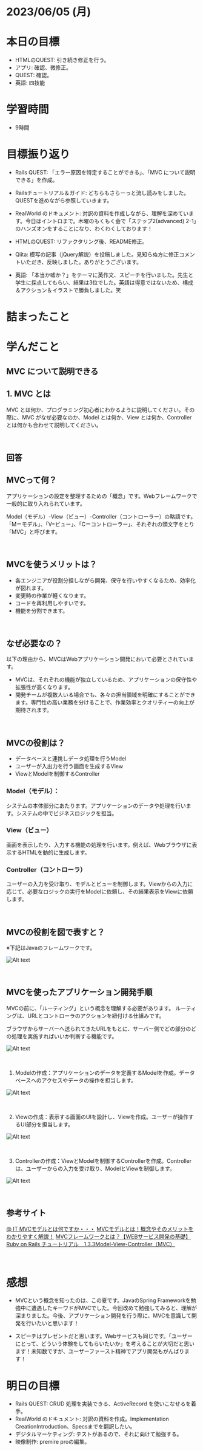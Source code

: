 # 2023/06/05 (月)

# 本日の目標

- HTMLのQUEST: 引き続き修正を行う。
- アプリ: 確認、微修正。
- QUEST: 確認。
- 英語: 四技能

# 学習時間
- 9時間

# 目標振り返り

- Rails QUEST: 「エラー原因を特定することができる」、「MVC について説明できる」を作成。

- Railsチュートリアル＆ガイド: どちらもさらーっと流し読みをしました。QUESTを進めながら参照していきます。

- RealWorld のドキュメント: 対訳の資料を作成しながら、理解を深めています。今日はイントロまで。木曜のもくもく会で「ステップ2(advanced) 2-1」のハンズオンをすることになり、わくわくしております！

- HTMLのQUEST: リファクタリング後、README修正。

- Qiita: 模写の記事（jQuery解説）を投稿しました。見知らぬ方に修正コメントいただき、反映しました。ありがとうございます。

- 英語: 「本当か嘘か？」をテーマに英作文、スピーチを行いました。先生と学生に採点してもらい、結果は3位でした。英語は得意ではないため、構成＆アクション＆イラストで勝負しました。笑

# 詰まったこと

# 学んだこと

## MVC について説明できる

## 1. MVC とは

MVC とは何か、プログラミング初心者にわかるように説明してください。その際に、MVC がなぜ必要なのか、Model とは何か、View とは何か、Controller とは何かも合わせて説明してください。

<br>

## 回答

## MVCって何？

アプリケーションの設定を整理するための「概念」です。Webフレームワークで一般的に取り入れられています。

Model（モデル）-View（ビュー）-Controller（コントローラー）の略語です。「M＝モデル」、「V=ビュー」、「C＝コントローラー」、それぞれの頭文字をとり「MVC」と呼びます。

<br>

## MVCを使うメリットは？

- 各エンジニアが役割分担しながら開発、保守を行いやすくなるため、効率化が図れます。
- 変更時の作業が軽くなります。
- コードを再利用しやすいです。
- 機能を分割できます。

<br>

## なぜ必要なの？

以下の理由から、MVCはWebアプリケーション開発において必要とされています。

- MVCは、それぞれの機能が独立しているため、アプリケーションの保守性や拡張性が高くなります。
- 開発チームが複数人いる場合でも、各々の担当領域を明確にすることができます。専門性の高い業務を分けることで、作業効率とクオリティーの向上が期待されます。

<br>

## MVCの役割は？

- データベースと連携しデータ処理を行うModel
- ユーザーが入出力を行う画面を生成するView
- ViewとModelを制御するController

### Model（モデル）：
システムの本体部分にあたります。アプリケーションのデータや処理を行います。システムの中でビジネスロジックを担当。

### View（ビュー）
画面を表示したり、入力する機能の処理を行います。例えば、Webブラウザに表示するHTMLを動的に生成します。

### Controller（コントローラ）
ユーザーの入力を受け取り、モデルとビューを制御します。Viewからの入力に応じて、必要なロジックの実行をModelに依頼し、その結果表示をViewに依頼します。

<br>

## MVCの役割を図で表すと？

※下記はJavaのフレームワークです。

![Alt text](https://atmarkit.itmedia.co.jp/fjava/javafaq/j2ee/faq4.gif)

<br>

## MVCを使ったアプリケーション開発手順

MVCの前に、「ルーティング」という概念を理解する必要があります。
ルーティングは、URLとコントローラのアクションを紐付ける仕組みです。

ブラウザからサーバーへ送られてきたURLをもとに、サーバー側でどの部分のどの処理を実施すればいいか判断する機能です。

![Alt text](https://read-engineer.com/wp-content/uploads/2020/07/%E3%82%B9%E3%82%AF%E3%83%AA%E3%83%BC%E3%83%B3%E3%82%B7%E3%83%A7%E3%83%83%E3%83%88-2020-07-24-18.28.09.png)

<br>

1. Modelの作成：アプリケーションのデータを定義するModelを作成。データベースへのアクセスやデータの操作を担当します。

![Alt text](https://read-engineer.com/wp-content/uploads/2020/07/%E3%82%B9%E3%82%AF%E3%83%AA%E3%83%BC%E3%83%B3%E3%82%B7%E3%83%A7%E3%83%83%E3%83%88-2020-07-24-18.36.01.png)

<br>

2. Viewの作成：表示する画面のUIを設計し、Viewを作成。ユーザーが操作するUI部分を担当します。

![Alt text](https://read-engineer.com/wp-content/uploads/2020/07/%E3%82%B9%E3%82%AF%E3%83%AA%E3%83%BC%E3%83%B3%E3%82%B7%E3%83%A7%E3%83%83%E3%83%88-2020-07-24-18.44.41.png)

<br>

3. Controllerの作成：ViewとModelを制御するControllerを作成。Controllerは、ユーザーからの入力を受け取り、ModelとViewを制御します。

![Alt text](https://read-engineer.com/wp-content/uploads/2020/07/%E3%82%B9%E3%82%AF%E3%83%AA%E3%83%BC%E3%83%B3%E3%82%B7%E3%83%A7%E3%83%83%E3%83%88-2020-07-24-19.02.53.png)

<br>

## 参考サイト

[@ IT MVCモデルとは何ですか・・・](https://atmarkit.itmedia.co.jp/fjava/javafaq/j2ee/j2e07.html)
[MVCモデルとは！概念やそのメリットをわかりやすく解説！](https://www.geekly.co.jp/column/cat-technology/1911_040/)
[MVCフレームワークとは？【WEBサービス開発の基礎】](https://read-engineer.com/2020/07/29/mvc/)
[Ruby on Rails チュートリアル　1.3.3Model-View-Controller（MVC）](https://railstutorial.jp/chapters/beginning?version=7.0#sec-mvc)

<br>

# 感想

- MVCという概念を知ったのは、この夏です。JavaのSpring Frameworkを勉強中に遭遇したキーワドがMVCでした。今回改めて勉強してみると、理解が深まりました。今後、アプリケーション開発を行う際に、MVCを意識して開発を行いたいと思います！

- スピーチはプレゼントだと思います。Webサービスも同じです。「ユーザーにとって、どういう体験をしてもらいたいか」を考えることが大切だと思います！未知数ですが、ユーザーファースト精神でアプリ開発もがんばります！

# 明日の目標

- Rails QUEST: CRUD 処理を実装できる、ActiveRecord を使いこなせるを着手。
- RealWorld のドキュメント: 対訳の資料を作成。Implementation CreationIntroduction、Specsまでを翻訳したい。
- デジタルマーケティング: テストがあるので、それに向けて勉強する。
- 映像制作: premire proの編集。
